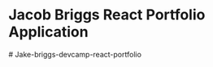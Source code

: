 # Jacob Briggs React Portfolio Application

#   J a k e - b r i g g s - d e v c a m p - r e a c t - p o r t f o l i o  
 